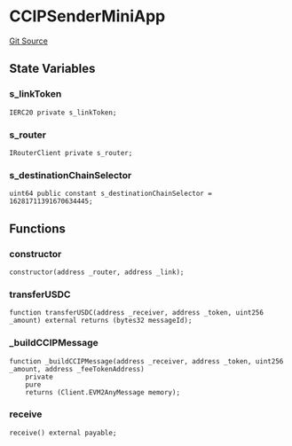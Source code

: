 # CCIPSenderMiniApp
[Git Source](https://github.com-smastropiero/SherryLabs/sherry-contracts/blob/7488ae397dbcaa4df700f0dbbfff7f6537916c5a/contracts/examples/CCIPSender.sol)


## State Variables
### s_linkToken

```solidity
IERC20 private s_linkToken;
```


### s_router

```solidity
IRouterClient private s_router;
```


### s_destinationChainSelector

```solidity
uint64 public constant s_destinationChainSelector = 16281711391670634445;
```


## Functions
### constructor


```solidity
constructor(address _router, address _link);
```

### transferUSDC


```solidity
function transferUSDC(address _receiver, address _token, uint256 _amount) external returns (bytes32 messageId);
```

### _buildCCIPMessage


```solidity
function _buildCCIPMessage(address _receiver, address _token, uint256 _amount, address _feeTokenAddress)
    private
    pure
    returns (Client.EVM2AnyMessage memory);
```

### receive


```solidity
receive() external payable;
```


